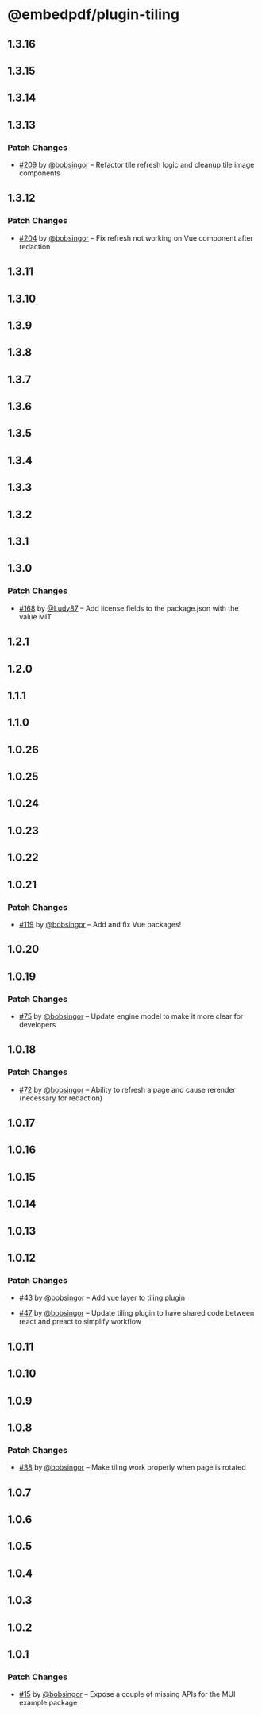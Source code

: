 # @embedpdf/plugin-tiling

## 1.3.16

## 1.3.15

## 1.3.14

## 1.3.13

### Patch Changes

- [#209](https://github.com/embedpdf/embed-pdf-viewer/pull/209) by [@bobsingor](https://github.com/bobsingor) – Refactor tile refresh logic and cleanup tile image components

## 1.3.12

### Patch Changes

- [#204](https://github.com/embedpdf/embed-pdf-viewer/pull/204) by [@bobsingor](https://github.com/bobsingor) – Fix refresh not working on Vue component after redaction

## 1.3.11

## 1.3.10

## 1.3.9

## 1.3.8

## 1.3.7

## 1.3.6

## 1.3.5

## 1.3.4

## 1.3.3

## 1.3.2

## 1.3.1

## 1.3.0

### Patch Changes

- [#168](https://github.com/embedpdf/embed-pdf-viewer/pull/168) by [@Ludy87](https://github.com/Ludy87) – Add license fields to the package.json with the value MIT

## 1.2.1

## 1.2.0

## 1.1.1

## 1.1.0

## 1.0.26

## 1.0.25

## 1.0.24

## 1.0.23

## 1.0.22

## 1.0.21

### Patch Changes

- [#119](https://github.com/embedpdf/embed-pdf-viewer/pull/119) by [@bobsingor](https://github.com/bobsingor) – Add and fix Vue packages!

## 1.0.20

## 1.0.19

### Patch Changes

- [#75](https://github.com/embedpdf/embed-pdf-viewer/pull/75) by [@bobsingor](https://github.com/bobsingor) – Update engine model to make it more clear for developers

## 1.0.18

### Patch Changes

- [#72](https://github.com/embedpdf/embed-pdf-viewer/pull/72) by [@bobsingor](https://github.com/bobsingor) – Ability to refresh a page and cause rerender (necessary for redaction)

## 1.0.17

## 1.0.16

## 1.0.15

## 1.0.14

## 1.0.13

## 1.0.12

### Patch Changes

- [#43](https://github.com/embedpdf/embed-pdf-viewer/pull/43) by [@bobsingor](https://github.com/bobsingor) – Add vue layer to tiling plugin

- [#47](https://github.com/embedpdf/embed-pdf-viewer/pull/47) by [@bobsingor](https://github.com/bobsingor) – Update tiling plugin to have shared code between react and preact to simplify workflow

## 1.0.11

## 1.0.10

## 1.0.9

## 1.0.8

### Patch Changes

- [#38](https://github.com/embedpdf/embed-pdf-viewer/pull/38) by [@bobsingor](https://github.com/bobsingor) – Make tiling work properly when page is rotated

## 1.0.7

## 1.0.6

## 1.0.5

## 1.0.4

## 1.0.3

## 1.0.2

## 1.0.1

### Patch Changes

- [#15](https://github.com/embedpdf/embed-pdf-viewer/pull/15) by [@bobsingor](https://github.com/bobsingor) – Expose a couple of missing APIs for the MUI example package

